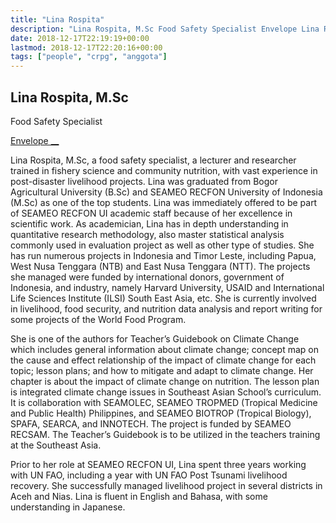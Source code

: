 ```yaml
---
title: "Lina Rospita"
description: "Lina Rospita, M.Sc Food Safety Specialist Envelope Lina Rospita, M.Sc, a food safety specialist, a lecturer and researcher trained in fishery science and community nutrition, with vast experience in p"
date: 2018-12-17T22:19:19+00:00
lastmod: 2018-12-17T22:20:16+00:00
tags: ["people", "crpg", "anggota"]
---
```


## Lina Rospita, M.Sc

Food Safety Specialist

[ Envelope __](../cdn-cgi/l/email-protection.html#7b5b1712151a0914080b120f1a3b1c161a121755181416)

Lina Rospita, M.Sc, a food safety specialist, a lecturer and researcher trained in fishery science and community nutrition, with vast experience in post-disaster livelihood projects. Lina was graduated from Bogor Agricultural University (B.Sc) and SEAMEO RECFON University of Indonesia (M.Sc) as one of the top students. Lina was immediately offered to be part of SEAMEO RECFON UI academic staff because of her excellence in scientific work. As academician, Lina has in depth understanding in quantitative research methodology, also master statistical analysis commonly used in evaluation project as well as other type of studies. She has run numerous projects in Indonesia and Timor Leste, including Papua, West Nusa Tenggara (NTB) and East Nusa Tenggara (NTT). The projects she managed were funded by international donors, government of Indonesia, and industry, namely Harvard University, USAID and International Life Sciences Institute (ILSI) South East Asia, etc. She is currently involved in livelihood, food security, and nutrition data analysis and report writing for some projects of the World Food Program.  
  
She is one of the authors for Teacher’s Guidebook on Climate Change which includes general information about climate change; concept map on the cause and effect relationship of the impact of climate change for each topic; lesson plans; and how to mitigate and adapt to climate change. Her chapter is about the impact of climate change on nutrition. The lesson plan is integrated climate change issues in Southeast Asian School’s curriculum. It is collaboration with SEAMOLEC, SEAMEO TROPMED (Tropical Medicine and Public Health) Philippines, and SEAMEO BIOTROP (Tropical Biology), SPAFA, SEARCA, and INNOTECH. The project is funded by SEAMEO RECSAM. The Teacher’s Guidebook is to be utilized in the teachers training at the Southeast Asia.  
  
Prior to her role at SEAMEO RECFON UI, Lina spent three years working with UN FAO, including a year with UN FAO Post Tsunami livelihood recovery. She successfully managed livelihood project in several districts in Aceh and Nias. Lina is fluent in English and Bahasa, with some understanding in Japanese.